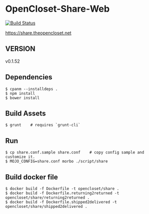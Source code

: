 # OpenCloset-Share-Web #

[![Build Status](https://travis-ci.org/opencloset/monitor.svg?branch=v0.1.52)](https://travis-ci.org/opencloset/OpenCloset-Share-Web)

https://share.theopencloset.net

## VERSION ##

v0.1.52

## Dependencies ##

    $ cpanm --installdeps .
    $ npm install
    $ bower install

## Build Assets ##

    $ grunt    # requires `grunt-cli`

## Run ##

    $ cp share.conf.sample share.conf    # copy config sample and customize it.
    $ MOJO_CONFIG=share.conf morbo ./script/share

## Build docker file ##

    $ docker build -f Dockerfile -t opencloset/share .
    $ docker build -f Dockerfile.returning2returned -t opencloset/share/returning2returned .
    $ docker build -f Dockerfile.shipped2delivered -t opencloset/share/shipped2delivered .
